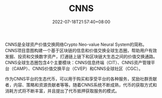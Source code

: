﻿---
weight: 
title: "CNNS"
description: "CNNS是全球资产价值交换网络Crypto Neo-value Neural System的简称"
date: 2022-07-18T21:57:40+08:00
lastmod: 2022-07-18T16:45:40+08:00
draft: false
authors: ["june"]
featuredImage: "cnns.png"
link: "https://cnns.io/?ref=1234btc.com"
tags: ["数字代币","CNNS"]
categories: ["navigation"]
navigation: ["数字代币"]
lightgallery: true
toc: true
pinned: false
recommend: false
recommend1: false
---
CNNS是全球资产价值交换网络Crypto Neo-value Neural System的简称。CNNS项目意图构建一个基于区块链的信息和价值交换全球生态圈，帮助用户有效发掘、投资和交换数字资产，打通链上链下和区块链大生态之间的价值交换通路。CNNS全球生态圈包含4个主要模块：CNNS信息终端（CIT）、CNNS资产管理平台（CAMP）、CNNS价值交换平台（CVEP）和CNNS全球社区（CGC）。

作为CNNS平台的生态代币，可以用于购买和享受平台的各种服务，奖励社群贡献者，内容、策略和资源贡献者等等。随着CNNS系统不断成熟，代币的获取方式和消耗方式将不断丰富，并且提出了代币抵押获取服务的模式。
